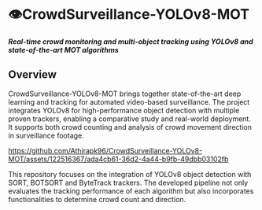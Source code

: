 # 👁️CrowdSurveillance-YOLOv8-MOT

***Real-time crowd monitoring and multi-object tracking using YOLOv8 and state-of-the-art MOT algorithms***

##  Overview
CrowdSurveillance-YOLOv8-MOT brings together state-of-the-art deep learning and tracking for automated video-based surveillance. The project integrates YOLOv8 for high-performance object detection with multiple proven trackers, enabling a comparative study and real-world deployment. It supports both crowd counting and analysis of crowd movement direction in surveillance footage.

https://github.com/Athirapk96/CrowdSurveillance-YOLOv8-MOT/assets/122516367/ada4cb61-36d2-4a44-b9fb-49dbb03102fb

This repository focuses on the integration of YOLOv8 object detection with SORT, BOTSORT and ByteTrack trackers. The developed pipeline not only evaluates the tracking performance of each algorithm but also incorporates functionalities to determine crowd count and direction.
